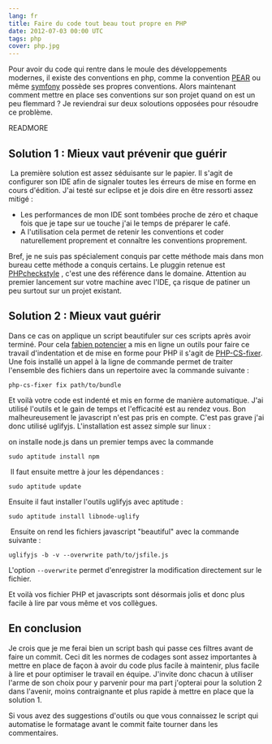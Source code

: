 ```yaml
---
lang: fr
title: Faire du code tout beau tout propre en PHP
date: 2012-07-03 00:00 UTC
tags: php
cover: php.jpg
---
```


Pour avoir du code qui rentre dans le moule des développements modernes,
il existe des conventions en php, comme la convention
[PEAR](http://pear.php.net/manual/fr/standards.php) ou même
[symfony](http://symfony.com/doc/current/contributing/code/standards.html)
possède ses propres conventions. Alors maintenant comment mettre en
place ses conventions sur son projet quand on est un peu flemmard ? Je
reviendrai sur deux soloutions opposées pour résoudre ce problème.

READMORE

## Solution 1 : Mieux vaut prévenir que guérir

 La première solution est assez séduisante sur le papier. Il s'agit de
configurer son IDE afin de signaler toutes les érreurs de mise en forme
en cours d'édition. J'ai testé sur eclipse et je dois dire en être
ressorti assez mitigé : 

-   Les performances de mon IDE sont tombées proche de zéro et chaque
    fois que je tape sur ue touche j'ai le temps de préparer le café. 
-   A l'utilisation cela permet de retenir les conventions et coder
    naturellement proprement et connaître les conventions proprement. 

Bref, je ne suis pas spécialement conquis par cette méthode mais dans
mon bureau cette méthode a conquis certains. Le pluggin retenue est
[PHPcheckstyle](http://code.google.com/p/phpcheckstyle/) , c'est une des
référence dans le domaine. Attention au premier lancement sur votre
machine avec l'IDE, ça risque de patiner un peu surtout sur un projet
existant. 

## Solution 2 : Mieux vaut guérir

Dans ce cas on applique un script beautifuler sur ces scripts après
avoir terminé. Pour cela [fabien potencier](https://github.com/fabpot) a
mis en ligne un outils pour faire ce travail d'indentation et de mise en
forme pour PHP il s'agit de
[PHP-CS-fixer](https://github.com/fabpot/PHP-CS-Fixer). Une fois
installé un appel à la ligne de commande permet de traiter l'ensemble
des fichiers dans un repertoire avec la commande suivante : 

`php-cs-fixer fix path/to/bundle`

Et voilà votre code est indenté et mis en forme de manière automatique.
J'ai utilisé l'outils et le gain de temps et l'efficacité est au rendez
vous. Bon malheureusement le javascript n'est pas pris en compte. C'est
pas grave j'ai donc utilisé uglifyjs. L'installation est assez simple
sur linux :

on installe node.js dans un premier temps avec la commande 

`sudo aptitude install npm`

 Il faut ensuite mettre à jour les dépendances : 

`sudo aptitude update`

Ensuite il faut installer l'outils uglifyjs avec aptitude : 

`sudo aptitude install libnode-uglify`

 Ensuite on rend les fichiers javascript "beautiful" avec la commande
suivante : 

`uglifyjs -b -v --overwrite path/to/jsfile.js`

L'option `--overwrite` permet d'enregistrer la modification directement
sur le fichier. 

Et voilà vos fichier PHP et javascripts sont désormais jolis et donc
plus facile à lire par vous même et vos collègues. 

## En conclusion

Je crois que je me ferai bien un script bash qui passe ces filtres avant
de faire un commit. Ceci dit les normes de codages sont assez
importantes à mettre en place de façon à avoir du code plus facile à
maintenir, plus facile à lire et pour optimiser le travail en équipe.
J'invite donc chacun à utiliser l'arme de son choix pour y parvenir pour
ma part j'opterai pour la solution 2 dans l'avenir, moins contraignante
et plus rapide à mettre en place que la solution 1. 

Si vous avez des suggestions d'outils ou que vous connaissez le script
qui automatise le formatage avant le commit faite tourner dans les
commentaires. 